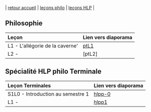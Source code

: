 | [retour accueil](https://rollauda.github.io) | [leçons philo](https://rollauda.github.io/pt2023) | [leçons HLP](https://rollauda.github.io/hlp) |

## Philosophie

| Leçon          | Lien vers diaporama | 
| :------------------- | :-------------------------- | 
| L1 - L'allégorie de la caverne'   |[ptL1](/diapos/pt/philoL1.html) |
| L2 -    | [ptL2] |

## Spécialité HLP philo Terminale

Leçon  Terminales | Lien vers diaporama | 
| :---------- | :---------------- |  
| S1L0 - Introduction au semestre 1 | [hlpp-0](/diapos/hlpt/hlpp-0.md) | L0 - Introduction  | [hlpt0] |
| L1 - | [hlpp1]() | L1   | [hlpt1]  | 


